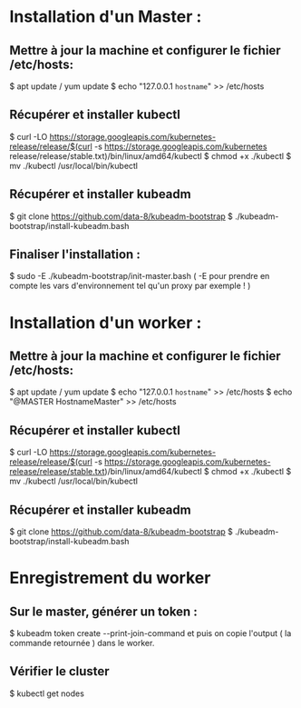 # Installation d'un Master :
## Mettre à jour la machine et configurer le fichier /etc/hosts: 
$ apt update / yum update
$ echo "127.0.0.1 `hostname`" >> /etc/hosts

## Récupérer et installer kubectl
$ curl -LO https://storage.googleapis.com/kubernetes-release/release/$(curl -s https://storage.googleapis.com/kubernetes release/release/stable.txt)/bin/linux/amd64/kubectl
$ chmod +x ./kubectl
$ mv ./kubectl /usr/local/bin/kubectl

## Récupérer et installer kubeadm
$ git clone https://github.com/data-8/kubeadm-bootstrap
$ ./kubeadm-bootstrap/install-kubeadm.bash

## Finaliser l'installation :
$ sudo -E ./kubeadm-bootstrap/init-master.bash    ( -E pour prendre en compte les vars d'environnement tel qu'un proxy par exemple ! )

# Installation d'un worker :
## Mettre à jour la machine et configurer le fichier /etc/hosts: 
$ apt update / yum update
$ echo "127.0.0.1 `hostname`" >> /etc/hosts
$ echo "@MASTER HostnameMaster" >>  /etc/hosts

## Récupérer et installer kubectl
$ curl -LO https://storage.googleapis.com/kubernetes-release/release/$(curl -s https://storage.googleapis.com/kubernetes-release/release/stable.txt)/bin/linux/amd64/kubectl
$ chmod +x ./kubectl
$ mv ./kubectl /usr/local/bin/kubectl

## Récupérer et installer kubeadm
$ git clone https://github.com/data-8/kubeadm-bootstrap
$ ./kubeadm-bootstrap/install-kubeadm.bash

# Enregistrement du worker
## Sur le master, générer un token :
$ kubeadm token create --print-join-command
et puis on copie l'output ( la commande retournée ) dans le worker.

## Vérifier le cluster
$ kubectl get nodes

